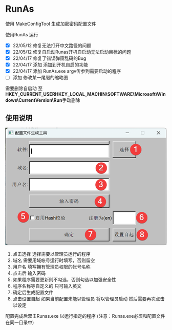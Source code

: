 # RunAs

使用 MakeConfigTool 生成加密密码配置文件

使用RunAs 运行

- [X] 22/05/12 修复无法打开中文路径的问题
- [X] 22/05/12 修复自启动Runas开机自启动无法启动目标的问题
- [X] 22/04/17 修复了错误弹窗乱码的Bug
- [X] 22/04/17 添加 添加到开机自启的功能
- [X] 22/04/17 添加 RunAs.exe argv传参到需要启动的程序
- [ ] 添加 修改某一尾缀的缩略图

需要删除自启动 至**HKEY_CURRENT_USERHKEY_LOCAL_MACHIN\SOFTWARE\Microsoft\Windows\CurrentVersion\Run**手动删除

## 使用说明
![](./img/1.png)
1. 点击选择 选择需要以管理员运行的程序
2. 域名 需要用域帐号运行时填写，否则留空
3. 用户名 填写拥有管理员权限的帐号名称
4. 点击后 输入密码
5. 如果程序需要更新则不勾选，否则勾选以加强安全性
6. 程序名称等自定义的 只可输入英文
7. 确定后生成配置文件
8. 点击设置自起 如果当前配置未能以管理员 将以管理员启动
然后需要再次点击 以设定

配置完成后双击Runas.exe 以运行指定的程序
(注意：Runas.exe必须和配置文件在同一目录中)